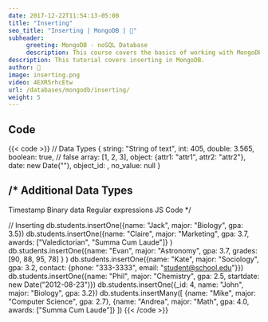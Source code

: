 ```yaml
---
date: 2017-12-22T11:54:13-05:00
title: "Inserting"
seo_title: "Inserting | MongoDB | 🦒"
subheader:
     greeting: MongoDB - noSQL Database
     description: This course covers the basics of working with MongoDB. Work your way through the videos/articles and I'll teach you everything you need to know to interact with Mongo's flexible document database management system and create powerful document databases!
description: This tutorial covers inserting in MongoDB.
author: 🦒
image: inserting.png
video: 4EXR5rhcEtw
url: /databases/mongodb/inserting/
weight: 5
---
```


## Code
{{< code >}}
// Data Types
{
     string: "String of text",
     int: 405,
     double: 3.565,
     boolean: true, // false
     array: [1, 2, 3],
     object: {attr1: "attr1", attr2: "attr2"},
     date: new Date("<YYYY-mm-dd>"),
     object_id: <ObjectId>,
     no_value: null
}

/*
Additional Data Types
---------------------
Timestamp
Binary data
Regular expressions
JS Code
*/

// Inserting
db.students.insertOne({name: "Jack", major: "Biology", gpa: 3.5})
db.students.insertOne({name: "Claire", major: "Marketing", gpa: 3.7, awards: ["Valedictorian", "Summa Cum Laude"]} )
db.students.insertOne({name: "Evan", major: "Astronomy", gpa: 3.7, grades: [90, 88, 95, 78] } )
db.students.insertOne({name: "Kate", major: "Sociology", gpa: 3.2, contact: {phone: "333-3333", email: "student@school.edu"}})
db.students.insertOne({name: "Phil", major: "Chemistry", gpa: 2.5, startdate: new Date("2012-08-23")})
db.students.insertOne({_id: 4, name: "John", major: "Biology", gpa: 3.2})
db.students.insertMany([
     {name: "Mike", major: "Computer Science", gpa: 2.7},
     {name: "Andrea", major: "Math", gpa: 4.0, awards: ["Summa Cum Laude"]}
])
{{< /code >}}

